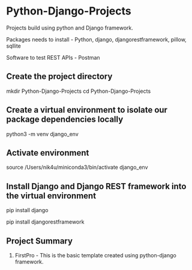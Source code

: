 # Python-Django-Projects

Projects build using python and Django framework.

Packages needs to install - Python, django, djangorestframework, pillow, sqllite

Software to test REST APIs - Postman

## Create the project directory
mkdir Python-Django-Projects
cd Python-Django-Projects

## Create a virtual environment to isolate our package dependencies locally
python3 -m venv django_env
## Activate environment
source /Users/nik4u/miniconda3/bin/activate django_env  

## Install Django and Django REST framework into the virtual environment
pip install django

pip install djangorestframework


## Project Summary
1. FirstPro - This is the basic template created using python-django framework.
